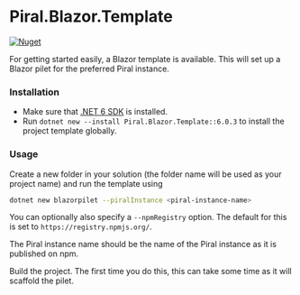 # Piral.Blazor.Template

[![Nuget](https://img.shields.io/badge/nuget-v6.0.3-blue)](https://www.nuget.org/packages/Piral.Blazor.Template/6.0.3)

For getting started easily, a Blazor template is available. This will set up a Blazor pilet for the preferred Piral instance.

### Installation

- Make sure that [.NET 6 SDK](https://dotnet.microsoft.com/download/dotnet/6.0) is installed.
- Run `dotnet new --install Piral.Blazor.Template::6.0.3` to install the project template globally.

### Usage

Create a new folder in your solution (the folder name will be used as your project name) and run the template using

```sh
dotnet new blazorpilet --piralInstance <piral-instance-name>
```

You can optionally also specify a `--npmRegistry` option. The default for this is set to `https://registry.npmjs.org/`.

The Piral instance name should be the name of the Piral instance as it is published on npm.

Build the project. The first time you do this, this can take some time as it will scaffold the pilet.
